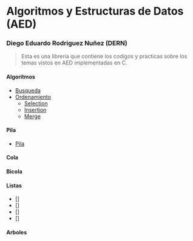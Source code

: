 # Algoritmos y Estructuras de Datos (AED)

### Diego Eduardo Rodriguez Nuñez (DERN)

>Esta es una libreria que contiene los codigos y practicas sobre los temas vistos en AED implementadas en C.

#### Algoritmos
* [Busqueda](./Algoritmos/Busqueda/)
* [Ordenamiento](./Algoritmos/Ordenamiento/)
    * [Selection](./Algoritmos/Ordenamiento/Selection/)
    * [Insertion](./Algoritmos/Ordenamiento/Insertion/)
    * [Merge](./Algoritmos/Ordenamiento/Merge/)
#### Pila
* [Pila](./Pila/)
#### Cola
#### Bicola
#### Listas
* []
* []
* []
* []
#### Arboles